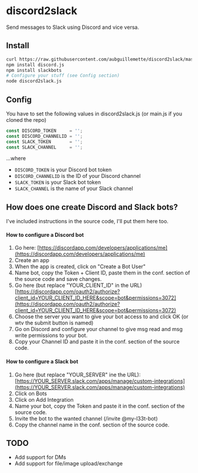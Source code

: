 # discord2slack
Send messages to Slack using Discord and vice versa.

## Install
```sh
curl https://raw.githubusercontent.com/aubguillemette/discord2slack/master/discord2slack.js -o discord2slack.js
npm install discord.js
npm install slackbots
# Configure your stuff (see Config section)
node discord2slack.js
```

## Config
You have to set the following values in discord2slack.js (or main.js if you cloned the repo)
```javascript
const DISCORD_TOKEN     = '';
const DISCORD_CHANNELID = '';
const SLACK_TOKEN       = '';
const SLACK_CHANNEL     = '';
```
...where
- `DISCORD_TOKEN` is your Discord bot token
- `DISCORD_CHANNELID` is the ID of your Discord channel
- `SLACK_TOKEN` is your Slack bot token
- `SLACK_CHANNEL` is the name of your Slack channel

## How does one create Discord and Slack bots?
I've included instructions in the source code, I'll put them here too.

#### How to configure a Discord bot
1. Go here: [https://discordapp.com/developers/applications/me](https://discordapp.com/developers/applications/me)
2. Create an app
3. When the app is created, click on "Create a Bot User"
4. Name bot, copy the Token + Client ID, paste them in the conf. section of the source code and save changes.
5. Go here (but replace "YOUR_CLIENT_ID" in the URL) [https://discordapp.com/oauth2/authorize?client_id=YOUR_CLIENT_ID_HERE&scope=bot&permissions=3072](https://discordapp.com/oauth2/authorize?client_id=YOUR_CLIENT_ID_HERE&scope=bot&permissions=3072)
6. Choose the server you want to give your bot access to and click OK (or wtv the submit button is named)
7. Go on Discord and configure your channel to give msg read and msg write permissions to your bot.
8. Copy your Channel ID and paste it in the conf. section of the source code.

#### How to configure a Slack bot
1. Go here (but replace "YOUR_SERVER" ine the URL): [https://YOUR_SERVER.slack.com/apps/manage/custom-integrations](https://YOUR_SERVER.slack.com/apps/manage/custom-integrations)
2. Click on Bots
3. Click on Add Integration
4. Name your bot, copy the Token and paste it in the conf. section of the source code.
5. Invite the bot to the wanted channel (/invite @my-l33t-bot)
6. Copy the channel name in the conf. section of the source code.

## TODO
- Add support for DMs
- Add support for file/image upload/exchange
